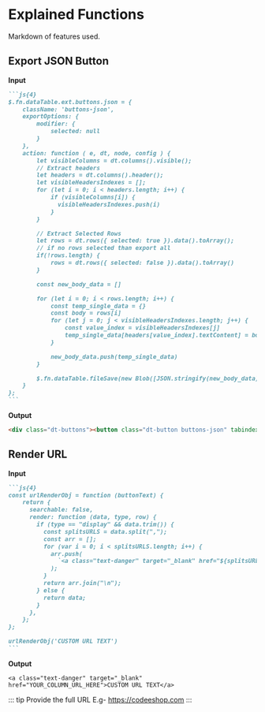 # Explained Functions

Markdown of features used.

## Export JSON Button

**Input**

````md
```js{4}
$.fn.dataTable.ext.buttons.json = {
    className: 'buttons-json',
    exportOptions: {
        modifier: {
            selected: null
        }
    },
    action: function ( e, dt, node, config ) {
        let visibleColumns = dt.columns().visible();
        // Extract headers
        let headers = dt.columns().header();
        let visibleHeadersIndexes = [];
        for (let i = 0; i < headers.length; i++) {
            if (visibleColumns[i]) {
              visibleHeadersIndexes.push(i)
            }
        }

        // Extract Selected Rows
        let rows = dt.rows({ selected: true }).data().toArray();
        // if no rows selected than export all
        if(!rows.length) {
            rows = dt.rows({ selected: false }).data().toArray()
        }

        const new_body_data = []

        for (let i = 0; i < rows.length; i++) {
            const temp_single_data = {}
            const body = rows[i]
            for (let j = 0; j < visibleHeadersIndexes.length; j++) {
                const value_index = visibleHeadersIndexes[j]
                temp_single_data[headers[value_index].textContent] = body[value_index]
            }

            new_body_data.push(temp_single_data)
        }

        $.fn.dataTable.fileSave(new Blob([JSON.stringify(new_body_data)]), (config.filename ? config.filename : config.text) + '.json');
    }
};
```
````

**Output**

```html
<div class="dt-buttons"><button class="dt-button buttons-json" tabindex="0" aria-controls="example" type="button"><span>JSON</span></button> </div>
```

## Render URL

**Input**

````md
```js{4}
const urlRenderObj = function (buttonText) {
    return {
      searchable: false,
      render: function (data, type, row) {
        if (type == "display" && data.trim()) {
          const splitsURLS = data.split(",");
          const arr = [];
          for (var i = 0; i < splitsURLS.length; i++) {
            arr.push(
              `<a class="text-danger" target="_blank" href="${splitsURLS[i]}">${buttonText}</a>`,
            );
          }
          return arr.join("\n");
        } else {
          return data;
        }
      },
    };
};

urlRenderObj('CUSTOM URL TEXT')
```
````

**Output**

```js{3-16}
<a class="text-danger" target="_blank" href="YOUR_COLUMN_URL_HERE">CUSTOM URL TEXT</a>
```
::: tip
Provide the full URL E.g- https://codeeshop.com
:::